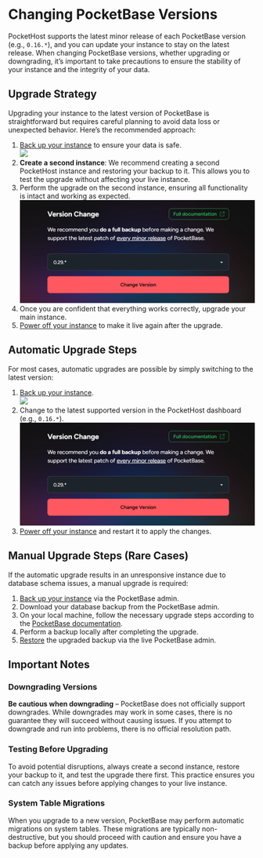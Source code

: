 # Changing PocketBase Versions

PocketHost supports the latest minor release of each PocketBase version (e.g., `0.16.*`), and you can update your instance to stay on the latest release. When changing PocketBase versions, whether upgrading or downgrading, it’s important to take precautions to ensure the stability of your instance and the integrity of your data.

## Upgrade Strategy

Upgrading your instance to the latest version of PocketBase is straightforward but requires careful planning to avoid data loss or unexpected behavior. Here’s the recommended approach:

1. [Back up your instance](/docs/backup-restore) to ensure your data is safe.  
   ![](2024-10-06-15-31-47.png)
2. **Create a second instance**: We recommend creating a second PocketHost instance and restoring your backup to it. This allows you to test the upgrade without affecting your live instance.
3. Perform the upgrade on the second instance, ensuring all functionality is intact and working as expected.  
   ![](version-change.png)
4. Once you are confident that everything works correctly, upgrade your main instance.
5. [Power off your instance](/docs/power) to make it live again after the upgrade.

## Automatic Upgrade Steps

For most cases, automatic upgrades are possible by simply switching to the latest version:

1. [Back up your instance](/docs/backup-restore).  
   ![](2024-10-06-15-31-47.png)
2. Change to the latest supported version in the PocketHost dashboard (e.g., `0.16.*`).  
   ![](version-change.png)
3. [Power off your instance](/docs/power) and restart it to apply the changes.

## Manual Upgrade Steps (Rare Cases)

If the automatic upgrade results in an unresponsive instance due to database schema issues, a manual upgrade is required:

1. [Back up your instance](/docs/backup-restore) via the PocketBase admin.
2. Download your database backup from the PocketBase admin.
3. On your local machine, follow the necessary upgrade steps according to the [PocketBase documentation](https://pocketbase.io/docs/).
4. Perform a backup locally after completing the upgrade.
5. [Restore](/docs/backup-restore) the upgraded backup via the live PocketBase admin.

## Important Notes

### Downgrading Versions

**Be cautious when downgrading** – PocketBase does not officially support downgrades. While downgrades may work in some cases, there is no guarantee they will succeed without causing issues. If you attempt to downgrade and run into problems, there is no official resolution path.

### Testing Before Upgrading

To avoid potential disruptions, always create a second instance, restore your backup to it, and test the upgrade there first. This practice ensures you can catch any issues before applying changes to your live instance.

### System Table Migrations

When you upgrade to a new version, PocketBase may perform automatic migrations on system tables. These migrations are typically non-destructive, but you should proceed with caution and ensure you have a backup before applying any updates.
